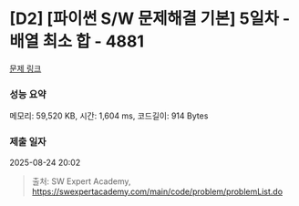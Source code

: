 # [D2] [파이썬 S/W 문제해결 기본] 5일차 - 배열 최소 합 - 4881 

[문제 링크](https://swexpertacademy.com/main/code/problem/problemDetail.do?contestProbId=AWTQh00qQs0DFAVT) 

### 성능 요약

메모리: 59,520 KB, 시간: 1,604 ms, 코드길이: 914 Bytes

### 제출 일자

2025-08-24 20:02



> 출처: SW Expert Academy, https://swexpertacademy.com/main/code/problem/problemList.do